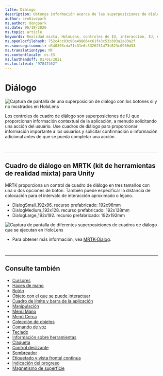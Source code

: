 ```yaml
---
title: Diálogo
description: Obtenga información acerca de las superposiciones de diálogo y cómo usarlas en aplicaciones de realidad mixta.
author: cre8ivepark
ms.author: dongpark
ms.date: 06/19/2020
ms.topic: article
keywords: Realidad mixta, HoloLens, controles de IU, interacción, IU, experiencia de usuario, diseño de la experiencia del usuario, interfaz de usuario espacial, interacción espacial, interfaz de usuario 3D, experiencia en 3D, auriculares
ms.openlocfilehash: 752c4cc03c90e498664c61fa3c53b303a2a83a2f
ms.sourcegitcommit: d340303cda71c31e6c3320231473d623c0930d33
ms.translationtype: MT
ms.contentlocale: es-ES
ms.lasthandoff: 01/01/2021
ms.locfileid: "97847452"
---
```

# <a name="dialog"></a>Diálogo

![Captura de pantalla de una superposición de diálogo con los botones sí y no mostrados en HoloLens](images/MRTK_UX_Dialog.jpg)

Los controles de cuadro de diálogo son superposiciones de IU que proporcionan información contextual de la aplicación, a menudo solicitando una acción del usuario. Use cuadros de diálogo para proporcionar información importante a los usuarios y solicitar confirmación o información adicional antes de que se pueda completar una acción.

<br>

---

## <a name="dialog-in-mrtk-mixed-reality-toolkit-for-unity"></a>Cuadro de diálogo en MRTK (kit de herramientas de realidad mixta) para Unity
MRTK proporciona un control de cuadro de diálogo en tres tamaños con una o dos opciones de botón. También puede especificar la distancia de colocación para el intervalo de interacción aproximado o lejano. 

- DialogSmall_192x96. recurso prefabricado: 192x96mm
- DialogMedium_192x128. recurso prefabricado: 192x128mm
- DialogLarge_192x192. recurso prefabricado: 192x192mm

![Captura de pantalla de diferentes superposiciones de cuadros de diálogo que se ejecutan en HoloLens](images/MRTK_UX_Dialog_Types.jpg)


* Para obtener más información, vea [MRTK-Dialog](https://microsoft.github.io/MixedRealityToolkit-Unity/Assets/MRTK/SDK/Experimental/Dialog/README_Dialog.html).

<br>

---

## <a name="see-also"></a>Consulte también

* [Cursores](cursors.md)
* [Haces de mano](point-and-commit.md)
* [Botón](button.md)
* [Objeto con el que se puede interactuar](interactable-object.md)
* [Cuadro de límite y barra de la aplicación](app-bar-and-bounding-box.md)
* [Manipulación](direct-manipulation.md)
* [Menú Mano](hand-menu.md)
* [Menú Cerca](near-menu.md)
* [Colección de objetos](object-collection.md)
* [Comando de voz](voice-input.md)
* [Teclado](keyboard.md)
* [Información sobre herramientas](tooltip.md)
* [Claqueta](slate.md)
* [Control deslizante](slider.md)
* [Sombreador](shader.md)
* [Etiquetado y vista frontal continua](billboarding-and-tag-along.md)
* [Indicación del progreso](progress.md)
* [Magnetismo de superficie](surface-magnetism.md)
